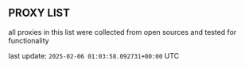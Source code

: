 ## PROXY LIST

all proxies in this list were collected from open sources and tested for functionality

last update: `2025-02-06 01:03:58.092731+00:00` UTC